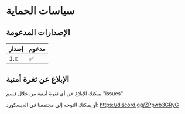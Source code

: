 # سياسات الحماية

## الإصدارات المدعومة

| إصدار |    مدعوم    |
| ------- | ------------------ |
|   1.x   | :white_check_mark: |

## الإبلاغ عن ثغرة أمنية

يمكنك الإبلاغ عن أي ثغرة أمنية من خلال قسم "issues"

أو يمكنك التوجه إلى مجتمعنا في الديسكورد: https://discord.gg/ZPpwb3GRyG
